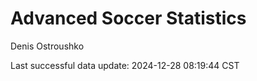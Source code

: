 # Advanced Soccer Statistics
Denis Ostroushko

<!-- gfm -->

Last successful data update: 2024-12-28 08:19:44 CST
